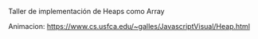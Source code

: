 Taller de implementación de Heaps como Array

Animacion: https://www.cs.usfca.edu/~galles/JavascriptVisual/Heap.html